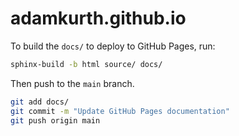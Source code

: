# adamkurth.github.io

To build the `docs/` to deploy to GitHub Pages, run:

```bash
sphinx-build -b html source/ docs/
```

Then push to the `main` branch.

```bash
git add docs/
git commit -m "Update GitHub Pages documentation"
git push origin main
```